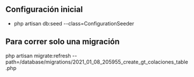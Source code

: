 ## Configuración inicial

-   php artisan db:seed --class=ConfigurationSeeder

## Para correr solo una migración
php artisan migrate:refresh --path=/database/migrations/2021_01_08_205955_create_gt_colaciones_table.php


